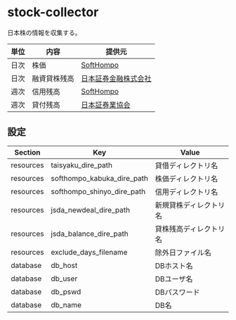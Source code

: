 # stock-collector
日本株の情報を収集する。

| 単位 | 内容 |提供元 |
| ---- | ---- | ---- |
| 日次 | 株価 | [SoftHompo](http://softhompo.a.la9.jp/index.html) |
| 日次 | 融資貸株残高 | [日本証券金融株式会社](https://www.taisyaku.jp/) |
| 週次 | 信用残高 | [SoftHompo](http://softhompo.a.la9.jp/index.html) |
| 週次 | 貸付残高 | [日本証券業協会](https://www.jsda.or.jp/shiryoshitsu/toukei/kabu-taiw/index.html) |

## 設定

| Section | Key | Value |
| ---- | ---- | ---- |
| resources | taisyaku_dire_path | 貸借ディレクトリ名 |
| resources | softhompo_kabuka_dire_path | 株価ディレクトリ名 |
| resources | softhompo_shinyo_dire_path | 信用ディレクトリ名 |
| resources | jsda_newdeal_dire_path | 新規貸株ディレクトリ名 |
| resources | jsda_balance_dire_path | 貸株残高ディレクトリ名 |
| resources | exclude_days_filename | 除外日ファイル名 |
| database | db_host | DBホスト名 |
| database | db_user | DBユーザ名 |
| database | db_pswd | DBパスワード |
| database | db_name | DB名 |
